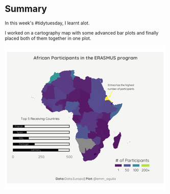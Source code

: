 # Summary

In this week's \#tidytuesday, I learnt alot.

I worked on a cartography map with some advanced bar plots and finally placed both of them together in one plot.

![Data: Data.Europa](African%20Map.png "Participation of African Countries in the ERASMUS program")
